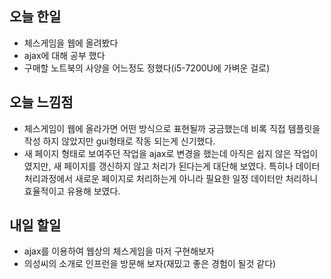 오늘 한일
--------
- 체스게임을 웹에 올려봤다
- ajax에 대해 공부 했다
- 구매할 노트북의 사양을 어느정도 정했다(i5-7200U에 가벼운 걸로)

오늘 느낌점
---------
- 체스게임이 웹에 올라가면 어떤 방식으로 표현될까 궁금했는데 비록 직접 템플릿을 작성 하지 않았지만 gui형태로 작동 되는게 신기했다.
- 새 페이지 형태로 보여주던 작업을 ajax로 변경을 했는데 아직은 쉽지 않은 작업이였지만, 새 페이지를 갱신하지 않고 처리가 된다는게 대단해 보였다. 특히나 데이터 처리과정에서 새로운 페이지로 처리하는게 아니라 필요한 일정 데이터만 처리하니 효율적이고 유용해 보였다.

내일 할일
-------
- ajax를 이용하여 웹상의 체스게임을 마저 구현해보자
- 의성씨의 소개로 인프런을 방문해 보자(재밌고 좋은 경험이 될것 같다)
